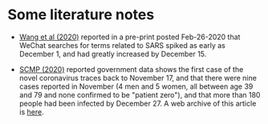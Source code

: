 # Some literature notes

- [Wang et al (2020)](https://www.medrxiv.org/content/10.1101/2020.02.24.20026682v1.full-text) reported in a pre-print posted Feb-26-2020 that WeChat searches for terms related to SARS spiked as early as December 1, and had greatly increased by December 15.

- [SCMP (2020)](https://www.scmp.com/news/china/society/article/3074991/coronavirus-chinas-first-confirmed-covid-19-case-traced-back) reported government data shows the first case of the novel coronavirus traces back to November 17, and that there were nine cases reported in November (4 men and 5 women, all between age 39 and 79 and none confirmed to be "patient zero"), and that more than 180 people had been infected by December 27. A web archive of this article is [here](https://web.archive.org/web/20200315011702/https://www.scmp.com/news/china/society/article/3074991/coronavirus-chinas-first-confirmed-covid-19-case-traced-back).
